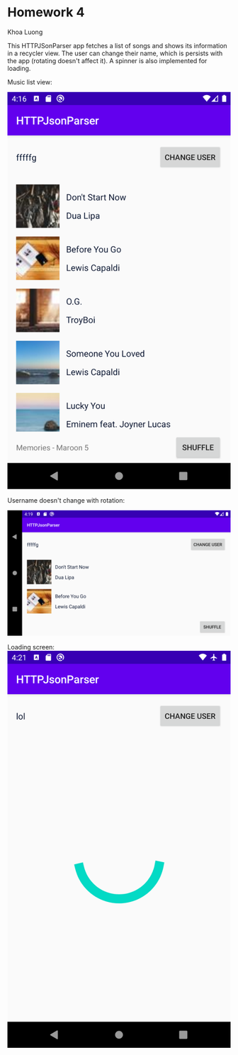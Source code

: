 # Homework 4

Khoa Luong

This HTTPJSonParser app fetches a list of songs and shows its information in a recycler view. The user can change their name, which is persists with the app (rotating doesn't affect it). A spinner is also implemented for loading.


Music list view:

![Screenshot of music list view](img/music_list_example.png)

Username doesn't change with rotation:

![Screenshot of music list view landscape](img/username.png)

Loading screen:
![Screenshot of loading screen](img/loading.png)
